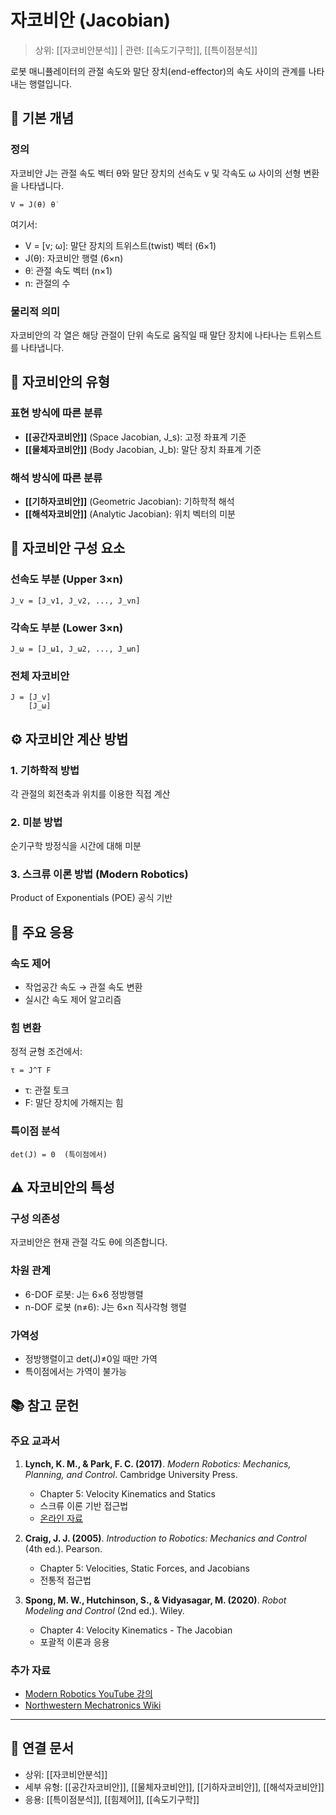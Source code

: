 # 자코비안 (Jacobian)

> 상위: [[자코비안분석]] | 관련: [[속도기구학]], [[특이점분석]]

로봇 매니퓰레이터의 관절 속도와 말단 장치(end-effector)의 속도 사이의 관계를 나타내는 행렬입니다.

## 🎯 기본 개념

### 정의
자코비안 J는 관절 속도 벡터 θ̇와 말단 장치의 선속도 v 및 각속도 ω 사이의 선형 변환을 나타냅니다.

```
V = J(θ) θ̇
```

여기서:
- V = [v; ω]: 말단 장치의 트위스트(twist) 벡터 (6×1)
- J(θ): 자코비안 행렬 (6×n)
- θ̇: 관절 속도 벡터 (n×1)
- n: 관절의 수

### 물리적 의미
자코비안의 각 열은 해당 관절이 단위 속도로 움직일 때 말단 장치에 나타나는 트위스트를 나타냅니다.

## 🔗 자코비안의 유형

### 표현 방식에 따른 분류
- **[[공간자코비안]]** (Space Jacobian, J_s): 고정 좌표계 기준
- **[[물체자코비안]]** (Body Jacobian, J_b): 말단 장치 좌표계 기준

### 해석 방식에 따른 분류
- **[[기하자코비안]]** (Geometric Jacobian): 기하학적 해석
- **[[해석자코비안]]** (Analytic Jacobian): 위치 벡터의 미분

## 📐 자코비안 구성 요소

### 선속도 부분 (Upper 3×n)
```
J_v = [J_v1, J_v2, ..., J_vn]
```

### 각속도 부분 (Lower 3×n)
```
J_ω = [J_ω1, J_ω2, ..., J_ωn]
```

### 전체 자코비안
```
J = [J_v]
    [J_ω]
```

## ⚙️ 자코비안 계산 방법

### 1. 기하학적 방법
각 관절의 회전축과 위치를 이용한 직접 계산

### 2. 미분 방법
순기구학 방정식을 시간에 대해 미분

### 3. 스크류 이론 방법 (Modern Robotics)
Product of Exponentials (POE) 공식 기반

## 🎯 주요 응용

### 속도 제어
- 작업공간 속도 → 관절 속도 변환
- 실시간 속도 제어 알고리즘

### 힘 변환
정적 균형 조건에서:
```
τ = J^T F
```
- τ: 관절 토크
- F: 말단 장치에 가해지는 힘

### 특이점 분석
```
det(J) = 0  (특이점에서)
```

## ⚠️ 자코비안의 특성

### 구성 의존성
자코비안은 현재 관절 각도 θ에 의존합니다.

### 차원 관계
- 6-DOF 로봇: J는 6×6 정방행렬
- n-DOF 로봇 (n≠6): J는 6×n 직사각형 행렬

### 가역성
- 정방행렬이고 det(J)≠0일 때만 가역
- 특이점에서는 가역이 불가능

## 📚 참고 문헌

### 주요 교과서
1. **Lynch, K. M., & Park, F. C. (2017)**. *Modern Robotics: Mechanics, Planning, and Control*. Cambridge University Press.
   - Chapter 5: Velocity Kinematics and Statics
   - 스크류 이론 기반 접근법
   - [온라인 자료](https://modernrobotics.northwestern.edu/)

2. **Craig, J. J. (2005)**. *Introduction to Robotics: Mechanics and Control* (4th ed.). Pearson.
   - Chapter 5: Velocities, Static Forces, and Jacobians
   - 전통적 접근법

3. **Spong, M. W., Hutchinson, S., & Vidyasagar, M. (2020)**. *Robot Modeling and Control* (2nd ed.). Wiley.
   - Chapter 4: Velocity Kinematics - The Jacobian
   - 포괄적 이론과 응용

### 추가 자료
- [Modern Robotics YouTube 강의](https://www.youtube.com/playlist?list=PLggLP4f-rq02vX0OQQ5vrCxbJrzamYDfx)
- [Northwestern Mechatronics Wiki](https://hades.mech.northwestern.edu/index.php/Modern_Robotics)

---

## 🔗 연결 문서
- 상위: [[자코비안분석]]
- 세부 유형: [[공간자코비안]], [[물체자코비안]], [[기하자코비안]], [[해석자코비안]]
- 응용: [[특이점분석]], [[힘제어]], [[속도기구학]]